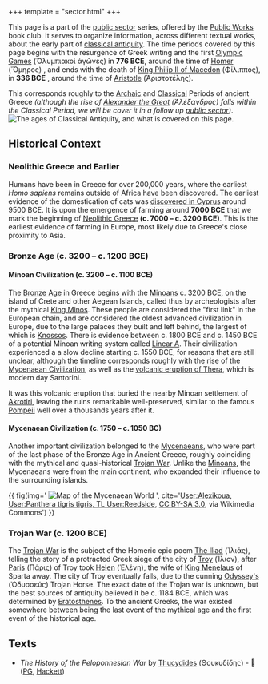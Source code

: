 +++
template = "sector.html"
+++

This page is a part of the [public sector](/#public-sectors) series, offered by the [Public Works](/) book club.
It serves to organize information, across different textual works, about the early part of [classical antiquity](https://en.wikipedia.org/wiki/Classical_antiquity).
The time periods covered by this page begins with the resurgence of Greek writing and the first [Olympic Games](https://en.wikipedia.org/wiki/Ancient_Olympic_Games) (Ὀλυμπιακοὶ ἀγῶνες)
in __776 BCE__, around the time of [Homer](https://en.wikipedia.org/wiki/Homer) (Ὅμηρος)
, and ends with the death of [King Philip II of Macedon](https://en.wikipedia.org/wiki/Philip_II_of_Macedon) (Φίλιππος),
in __336 BCE__ , around the time of [Aristotle](https://en.wikipedia.org/wiki/Aristotle) (Ἀριστοτέλης).

This corresponds roughly to the
[Archaic](https://en.wikipedia.org/wiki/Archaic_Greece)
and
[Classical](https://en.wikipedia.org/wiki/Classical_Greece)
Periods of ancient Greece _(although the rise of [Alexander the Great](https://en.wikipedia.org/wiki/Alexander_the_Great) (Ἀλέξανδρος) falls within the Classical Period, we will be cover it in a follow up [public sector](/#public-sectors))_.
![The ages of Classical Antiquity, and what is covered on this page.](/illo/classical-antiquity-diagram_attic.webp "The ages of Classical Antiquity, and what is covered on this page.")


## Historical Context

### Neolithic Greece and Earlier

Humans have been in Greece for over 200,000 years, where the earliest *Homo sapiens* remains outside of Africa have been discovered. The earliest evidence of the domestication of cats was [discovered in Cyprus](https://en.wikipedia.org/wiki/Domestication_of_the_cat#Archaeological_evidence) around 9500 BCE. It is upon the emergence of farming around __7000 BCE__ that we mark the beginning of [Neolithic Greece](https://en.wikipedia.org/wiki/Neolithic_Greece) __(c. 7000 – c. 3200 BCE)__. This is the earliest evidence of farming in Europe, most likely due to Greece's close proximity to Asia.

### Bronze Age (c. 3200 – c. 1200 BCE)

#### Minoan Civilization (c. 3200 – c. 1100 BCE)

The [Bronze Age](https://en.wikipedia.org/wiki/Bronze_Age) in Greece begins with the [Minoans](https://en.wikipedia.org/wiki/Minoan_civilization) c. 3200 BCE, on the island of Crete and other Aegean Islands, called thus by archeologists after the mythical [King Minos](https://en.wikipedia.org/wiki/Minos). These people are considered the "first link" in the European chain, and are considered the oldest advanced civilization in Europe, due to the large palaces they built and left behind, the largest of which is [Knossos](https://en.wikipedia.org/wiki/Knossos). There is evidence between c. 1800 BCE and c. 1450 BCE of a potential Minoan writing system called [Linear A](https://en.wikipedia.org/wiki/Linear_A). Their civilization experienced a a slow decline starting c. 1550 BCE, for reasons that are still unclear, although the timeline corresponds roughly with the rise of the [Mycenaean Civilization](#minoan-civilization-c-3200-c-1100-bce), as well as the [volcanic eruption of Thera](https://en.wikipedia.org/wiki/Minoan_eruption), which is modern day Santorini.

It was this volcanic eruption that buried the nearby Minoan settlement of [Akrotiri](https://en.wikipedia.org/wiki/Akrotiri_(prehistoric_city)), leaving the ruins remarkable well-preserved, similar to the famous [Pompeii](https://en.wikipedia.org/wiki/Pompeii) well over a thousands years after it.

#### Mycenaean Civilization (c. 1750 – c. 1050 BC)

Another important civilization belonged to the [Mycenaeans](https://en.wikipedia.org/wiki/Mycenaean_Greece), who were part of the last phase of the Bronze Age in Ancient Greece, roughly coinciding with the mythical and quasi-historical [Trojan War](#trojan-war-c-1200-bce). Unlike the [Minoans](#minoan-civilization-c-3200-c-1100-bce), the Mycenaeans were from the main continent, who expanded their influence to the surrounding islands.

{{ fig(img='
  ![Map of the Mycenaean World](/img/maps/Mycenaean_World_en.webp "The Mycenaean World c. 1400 - c. 1100 BCE")
  ', cite='<a href="https://commons.wikimedia.org/wiki/File:Mycenaean_World_en.png">User:Alexikoua, User:Panthera tigris tigris, TL User:Reedside</a>, <a href="https://creativecommons.org/licenses/by-sa/3.0">CC BY-SA 3.0</a>, via Wikimedia Commons') }}

### Trojan War (c. 1200 BCE)

The [Trojan War](https://en.wikipedia.org/wiki/Trojan_War) is the subject of the Homeric epic poem [The Iliad](https://en.wikipedia.org/wiki/Iliad) (Ἰλιάς), telling the story of a protracted Greek siege of the city of [Troy](https://en.wikipedia.org/wiki/Troy) (Ίλιον), after [Paris](https://en.wikipedia.org/wiki/Paris_(mythology)) (Πάρις) of Troy took [Helen](https://en.wikipedia.org/wiki/Helen_of_Troy) (Ἑλένη), the wife of [King Menelaus](https://en.wikipedia.org/wiki/Menelaus) of Sparta away. The city of Troy eventually falls, due to the cunning [Odyssey's](https://en.wikipedia.org/wiki/Odysseus) (Ὀδυσσεύς) Trojan Horse. The exact date of the Trojan war is unknown, but the best sources of antiquity believed it be c. 1184 BCE, which was determined by [Eratosthenes](https://en.wikipedia.org/wiki/Eratosthenes). To the ancient Greeks, the war existed somewhere between being the last event of the mythical age and the first event of the historical age.

## Texts

* _The History of the Peloponnesian War_ by [Thucydides](https://en.wikipedia.org/wiki/Thucydides) (Θουκυδίδης) - 🔗 ([PG](https://www.gutenberg.org/ebooks/7142), [Hackett](https://hackettpublishing.com/the-peloponnesian-war))